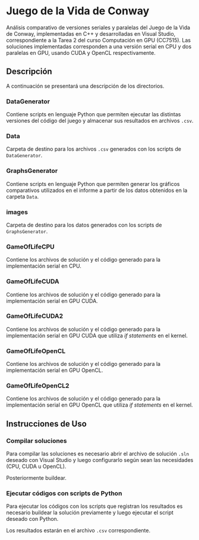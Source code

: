 # Juego de la Vida de Conway

Análisis comparativo de versiones seriales y paralelas del Juego de la Vida de Conway, implementadas en C++ y desarrolladas en Visual Studio, correspondiente a la Tarea 2 del curso Computación en GPU (CC7515). Las soluciones implementadas corresponden a una versión serial en CPU y dos paralelas en GPU, usando CUDA y OpenCL respectivamente.

## Descripción
A continuación se presentará una descripción de los directorios.

### DataGenerator
Contiene scripts en lenguaje Python que permiten ejecutar las distintas versiones del código del juego y almacenar sus resultados en archivos ```.csv```.

### Data
Carpeta de destino para los archivos ```.csv``` generados con los scripts de ```DataGenerator```.

### GraphsGenerator
Contiene scripts en lenguaje Python que permiten generar los gráficos comparativos utilizados en el informe a partir de los datos obtenidos en la carpeta ```Data```.

### images
Carpeta de destino para los datos generados con los scripts de ```GraphsGenerator```.

### GameOfLifeCPU
Contiene los archivos de solución y el código generado para la implementación serial en CPU.

### GameOfLifeCUDA
Contiene los archivos de solución y el código generado para la implementación serial en GPU CUDA.

### GameOfLifeCUDA2
Contiene los archivos de solución y el código generado para la implementación serial en GPU CUDA que utiliza *if statements* en el kernel.

### GameOfLifeOpenCL
Contiene los archivos de solución y el código generado para la implementación serial en GPU OpenCL.

### GameOfLifeOpenCL2
Contiene los archivos de solución y el código generado para la implementación serial en GPU OpenCL que utiliza *if statements* en el kernel.


## Instrucciones de Uso
### Compilar soluciones
Para compilar las soluciones es necesario abrir el archivo de solución ```.sln``` deseado con Visual Studio y luego configurarlo según sean las necesidades (CPU, CUDA u OpenCL).

Posteriormente buildear.

### Ejecutar códigos con scripts de Python
Para ejecutar los códigos con los scripts que registran los resultados es necesario buildear la solución previamente y luego ejecutar el script deseado con Python.

Los resultados estarán en el archivo ```.csv``` correspondiente.